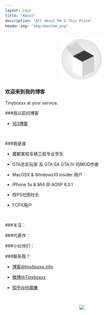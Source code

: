 ```yaml
---
layout: page
title: "About"
description: "All About Me & This Place"
header-img: "img/aboutme.png"
---
```



<center>
    <p><img src="/img/logo.png" align="center"></p>
</center>



### 欢迎来到我的博客

Tinyboxxx at your service.



###我以前的博客

- [163博客](http://blog.163.com/hcxtxwd_ok@126/)

  ​


###我是谁

- 魔都某校车辆工程专业学生

- GTA忠实玩家 及 GTA:SA GTA:IV 的MOD作者

- MacOSX & Windows10 insider 用户

- iPhone 5s & Mi4 @ AOSP 6.0.1

- 校PS社团社长

- FCPX用户

  ​

###关注：




###代表作：



###小伙伴们：



###联系我？

- [博客@tinyboxxx.info](tinyboxxx.info)

- [微博@Tinyboxxx](http://weibo.com/1773272124)

- [知乎@何晨曦](https://www.zhihu.com/people/he-chen-xi-97)

  ​


<center>
    <p><img src="http://png" align="center"></p>
</center>